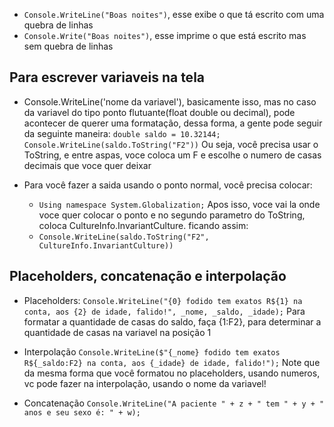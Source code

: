 - `Console.WriteLine("Boas noites")`, esse exibe o que tá escrito com uma quebra de linhas
- `Console.Write("Boas noites")`, esse imprime o que está escrito mas sem quebra de linhas

## Para escrever variaveis na tela

- Console.WriteLine('nome da variavel'), basicamente isso, mas no caso da variavel do tipo ponto flutuante(float double ou decimal), pode acontecer de querer uma formatação, dessa forma, a gente pode seguir da seguinte maneira:
		`double saldo = 10.32144;`
		`Console.WriteLine(saldo.ToString("F2"))`
		Ou seja, você precisa usar o ToString, e entre aspas, voce coloca um F e escolhe o numero de casas decimais que voce quer deixar

- Para você fazer a saida usando o ponto normal, você precisa colocar:
	- `Using namespace System.Globalization;`
		Apos isso, voce vai la onde voce quer colocar o ponto e no segundo parametro do ToString, coloca CultureInfo.InvariantCulture. ficando assim:
	- `Console.WriteLine(saldo.ToString("F2", CultureInfo.InvariantCulture))`

## Placeholders, concatenação e interpolação

- Placeholders:
		`Console.WriteLine("{0} fodido tem exatos R${1} na conta, aos {2} de idade, falido!", _nome, _saldo, _idade);`
		Para formatar a quantidade de casas do saldo, faça {1:F2}, para determinar a quantidade de casas na variavel na posição 1

- Interpolação
		`Console.WriteLine($"{_nome} fodido tem exatos R${_saldo:F2} na conta, aos {_idade} de idade, falido!");`
		Note que da mesma forma que você formatou no placeholders, usando numeros, vc pode fazer na interpolação, usando o nome da variavel!

- Concatenação
		`Console.WriteLine("A paciente " + z + " tem " + y + " anos e seu sexo é: " + w);`

